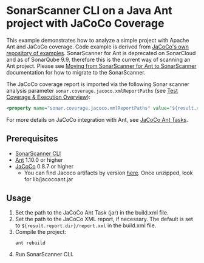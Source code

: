 # SonarScanner CLI on a Java Ant project with JaCoCo Coverage

This example demonstrates how to analyze a simple project with Apache Ant and JaCoCo coverage. Code example is derived from [JaCoCo's own repository of examples](https://github.com/jacoco/jacoco/tree/v0.8.7/org.jacoco.examples/build). SonarScanner for Ant is deprecated on SonarCloud and as of SonarQube 9.9, therefore this is the current way of scanning an Ant project. Please see [Moving from SonarScanner for Ant to SonarScanner](https://docs.sonarsource.com/sonarqube/9.9/analyzing-source-code/scanners/sonarscanner-for-ant/#moving-from-sonarscanner-for-ant-to-sonarscanner) documentation for how to migrate to the SonarScanner.

The JaCoCo coverage report is imported via the following Sonar scanner analysis parameter `sonar.coverage.jacoco.xmlReportPaths` (see [Test Coverage & Execution Overview](https://docs.sonarsource.com/sonarqube/latest/analyzing-source-code/test-coverage/overview/)):

```xml
<property name="sonar.coverage.jacoco.xmlReportPaths" value="${result.report.dir}/report.xml" />
```

For more details on JaCoCo integration with Ant, see [JaCoCo Ant Tasks](https://www.eclemma.org/jacoco/trunk/doc/ant.html).

## Prerequisites
* [SonarScanner CLI](https://docs.sonarsource.com/sonarqube-server/latest/analyzing-source-code/scanners/sonarscanner/) 
* [Ant](http://ant.apache.org/) 1.10.0 or higher
* [JaCoCo](https://www.eclemma.org/jacoco/) 0.8.7 or higher
  * You can find Jacoco artifacts by version [here](https://repo1.maven.org/maven2/org/jacoco/jacoco/). Once unzipped, look for lib/jacocoant.jar

## Usage
1. Set the path to the JaCoCo Ant Task (jar) in the build.xml file.
2. Set the path to the JaCoCo XML report, if necessary. The default is set to `${result.report.dir}/report.xml` in the build.xml file.
3. Compile the project:
   ```shell
   ant rebuild
   ```
4. Run SonarScanner CLI.
